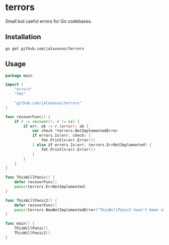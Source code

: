 # terrors

Small but useful errors for Go codebases.

## Installation

`go get github.com/jalavosus/terrors`

## Usage

```go
package main

import (
	"errors"
	"fmt"

	"github.com/jalavosus/terrors"
)

func recoverFunc() {
	if r := recover(); r != nil {
		if err, ok := r.(error); ok {
			var check *terrors.NotImplementedError
			if errors.Is(err, check) {
				fmt.Println(err.Error())
			} else if errors.Is(err, terrors.ErrNotImplemented) {
				fmt.Println(err.Error())
			}
		}
	}
}

func ThisWillPanic() {
	defer recoverFunc()
	panic(terrors.ErrNotImplemented)
}

func ThisWillPanic2() {
	defer recoverFunc()
	panic(terrors.NewNotImplementedError("ThisWillPanic2 hasn't been implemented because of the dolphins"))
}

func main() {
	ThisWillPanic()
	ThisWillPanic2()
}
```